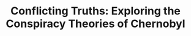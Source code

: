---
title:  "Conflicting Truths: Exploring the Conspiracy Theories of Chernobyl"
category: ['pop']
excerpt: "This project examines Chernobyl conspiracy theories and their consequences for how we understand large-scale tragedies. "
description: "The following project aims to analyze Chernobyl conspiracies, specifically ones originating from Soviet Russia, Ukraine, and the United States, in an attempt to trace their origins and explore their deeper consequences for how we understand any instance of large-scale tragedy. This project argues that although conspiracy theories muddle the truth of tragic events, allowing a lack of accountability and making it more difficult to prevent such events from happening again, there is value in analyzing their origins and meanings. Conspiracy theories shouldn't necessarily be considered truthful, however, they can provide insight into the emotional responses victims of tragic events have."
header: 
    overlay_image: assets/images/damato.jpg
    teaser: assets/images/damato.jpg
contributors:
    - name: Clare D'Amato
      bio: "Clare D'Amato is a first year student at Swarthmore. She runs for the school's Cross Country and Track & Field teams and writes for The Phoenix. In her free time, she enjoys reading about crazy conspiracy theories and baking. "
embed:
    - type: arcgis
      id: 3a466f39a1fe4601bcf5f3a25e7c990d
      url: https://storymaps.arcgis.com/stories/3a466f39a1fe4601bcf5f3a25e7c990d/edit
---